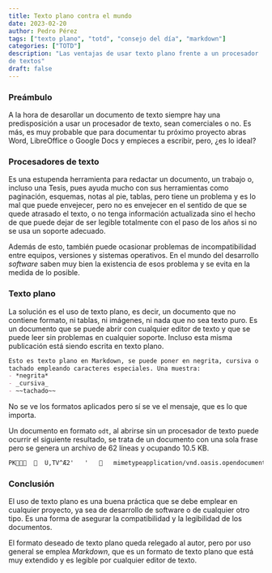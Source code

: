 ```yaml
---
title: Texto plano contra el mundo
date: 2023-02-20
author: Pedro Pérez
tags: ["texto plano", "totd", "consejo del día", "markdown"]
categories: ["TOTD"]
description: "Las ventajas de usar texto plano frente a un procesador
de textos"
draft: false
---
```


### Preámbulo

A la hora de desarollar un documento de texto siempre hay una
predisposición a usar un procesador de texto, sean comerciales o no.
Es más, es muy probable que para documentar tu próximo proyecto abras
Word, LibreOffice o Google Docs y empieces a escribir, pero, ¿es lo 
ideal?

### Procesadores de texto

Es una estupenda herramienta para redactar un documento, un trabajo o,
incluso una Tesis, pues ayuda mucho con sus herramientas como
paginación, esquemas, notas al pie, tablas, pero tiene un problema y es
lo mal que puede envejecer, pero no es envejecer en el sentido de que
se quede atrasado el texto, o no tenga información actualizada sino el
hecho de que puede dejar de ser legible totalmente con el paso de los
años si no se usa un soporte adecuado.

Además de esto, también puede ocasionar problemas de incompatibilidad
entre equipos, versiones y sistemas operativos. En el mundo del
desarrollo *software* saben muy bien la existencia de esos problema y
se evita en la medida de lo posible.

### Texto plano

La solución es el uso de texto plano, es decir, un documento que no
contiene formato, ni tablas, ni imágenes, ni nada que no sea texto
puro. Es un documento que se puede abrir con cualquier editor de texto
y que se puede leer sin problemas en cualquier soporte. Incluso esta
misma publicación está siendo escrita en texto plano.

```markdown
Esto es texto plano en Markdown, se puede poner en negrita, cursiva o
tachado empleando caracteres especiales. Una muestra:
- *negrita*
- _cursiva_
- ~~tachado~~
```

No se ve los formatos aplicados pero sí se ve el mensaje, que es lo
que importa. 

Un documento en formato `odt`, al abrirse sin un procesador de texto
puede ocurrir el siguiente resultado, se trata de un documento con
una sola frase pero se genera un archivo de 62 líneas y ocupando
10.5 KB.

```markdown
PK    Ü‚TV^Æ2'   '      mimetypeapplication/vnd.oasis.opendocument.textPK    Ü‚TV               Configurations2/progressbar/PK    Ü‚TV               Configurations2/menubar/PK    Ü‚TV               Configurations2/popupmenu/PK    Ü‚TV               Configurations2/statusbar/PK    Ü‚TV               Configurations2/toolbar/PK    Ü‚TV               Configurations2/images/Bitmaps/PK    Ü‚TV               Configurations2/
```

### Conclusión

El uso de texto plano es una buena práctica que se debe emplear en
cualquier proyecto, ya sea de desarrollo de software o de cualquier
otro tipo. Es una forma de asegurar la compatibilidad y la
legibilidad de los documentos.

El formato deseado de texto plano queda relegado al autor, pero por uso
general se emplea *Markdown*, que es un formato de texto plano que está
muy extendido y es legible por cualquier editor de texto.